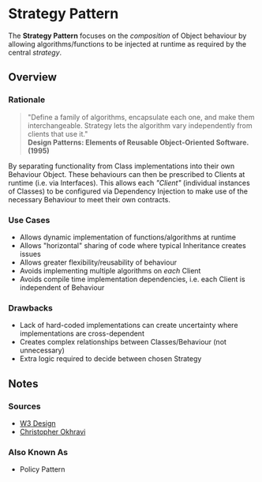 # Strategy Pattern

The **Strategy Pattern** focuses on the _composition_ of Object behaviour by allowing algorithms/functions to be injected at runtime as required by the central _strategy_.

## Overview

### Rationale

> "Define a family of algorithms, encapsulate each one, and make them interchange­able. Strategy lets the algorithm vary independently from clients that use it."  
> **Design Patterns: Elements of Reusable Object-Oriented Software. (1995)**

By separating functionality from Class implementations into their own Behaviour Object. These behaviours can then be prescribed to Clients at runtime (i.e. via Interfaces). This allows each _"Client"_ (individual instances of Classes) to be configured via Dependency Injection to make use of the necessary Behaviour to meet their own contracts.

### Use Cases

- Allows dynamic implementation of functions/algorithms at runtime
- Allows "horizontal" sharing of code where typical Inheritance creates issues
- Allows greater flexibility/reusability of behaviour
- Avoids implementing multiple algorithms on _each_ Client
- Avoids compile time implementation dependencies, i.e. each Client is independent of Behaviour

### Drawbacks

- Lack of hard-coded implementations can create uncertainty where implementations are cross-dependent
- Creates complex relationships between Classes/Behaviour (not unnecessary)
- Extra logic required to decide between chosen Strategy

## Notes

### Sources

- [W3 Design](http://w3sdesign.com/?gr=b09&ugr=proble)
- [Christopher Okhravi](https://www.youtube.com/watch?v=v9ejT8FO-7I)

### Also Known As

- Policy Pattern
